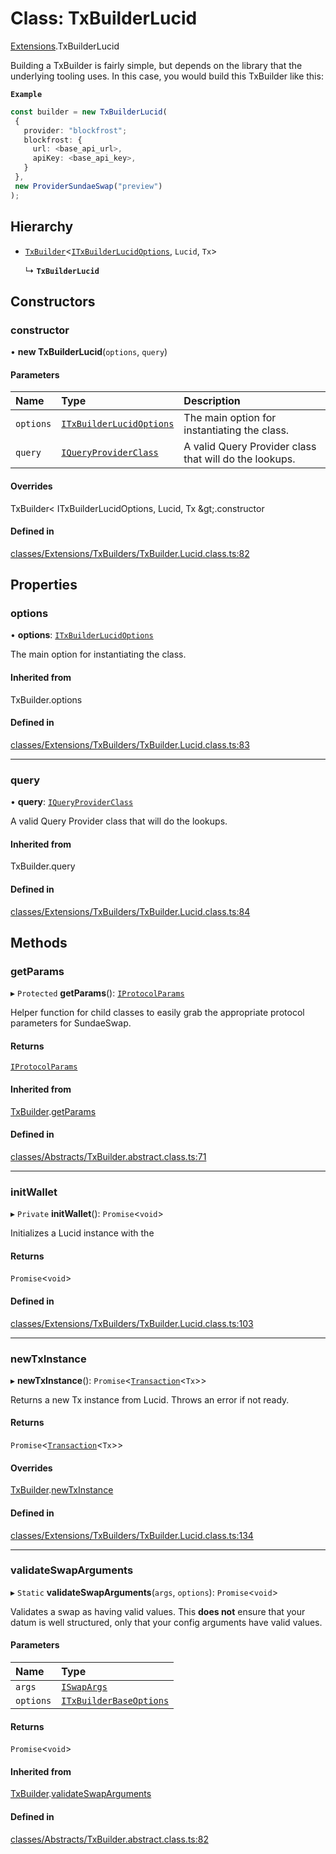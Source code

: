 # Class: TxBuilderLucid

[Extensions](../modules/Extensions.md).TxBuilderLucid

Building a TxBuilder is fairly simple, but depends on the library that the underlying tooling uses. In this case,
you would build this TxBuilder like this:

**`Example`**

```ts
const builder = new TxBuilderLucid(
 {
   provider: "blockfrost";
   blockfrost: {
     url: <base_api_url>,
     apiKey: <base_api_key>,
   }
 },
 new ProviderSundaeSwap("preview")
);
```

## Hierarchy

- [`TxBuilder`](Core.TxBuilder.md)<[`ITxBuilderLucidOptions`](../interfaces/Extensions.ITxBuilderLucidOptions.md), `Lucid`, `Tx`\>

  ↳ **`TxBuilderLucid`**

## Constructors

### constructor

• **new TxBuilderLucid**(`options`, `query`)

#### Parameters

| Name | Type | Description |
| :------ | :------ | :------ |
| `options` | [`ITxBuilderLucidOptions`](../interfaces/Extensions.ITxBuilderLucidOptions.md) | The main option for instantiating the class. |
| `query` | [`IQueryProviderClass`](../interfaces/Core.IQueryProviderClass.md) | A valid Query Provider class that will do the lookups. |

#### Overrides

TxBuilder&lt;
  ITxBuilderLucidOptions,
  Lucid,
  Tx
\&gt;.constructor

#### Defined in

[classes/Extensions/TxBuilders/TxBuilder.Lucid.class.ts:82](https://github.com/SundaeSwap-finance/sundae-sdk/blob/main/packages/core/src/classes/Extensions/TxBuilders/TxBuilder.Lucid.class.ts#L82)

## Properties

### options

• **options**: [`ITxBuilderLucidOptions`](../interfaces/Extensions.ITxBuilderLucidOptions.md)

The main option for instantiating the class.

#### Inherited from

TxBuilder.options

#### Defined in

[classes/Extensions/TxBuilders/TxBuilder.Lucid.class.ts:83](https://github.com/SundaeSwap-finance/sundae-sdk/blob/main/packages/core/src/classes/Extensions/TxBuilders/TxBuilder.Lucid.class.ts#L83)

___

### query

• **query**: [`IQueryProviderClass`](../interfaces/Core.IQueryProviderClass.md)

A valid Query Provider class that will do the lookups.

#### Inherited from

TxBuilder.query

#### Defined in

[classes/Extensions/TxBuilders/TxBuilder.Lucid.class.ts:84](https://github.com/SundaeSwap-finance/sundae-sdk/blob/main/packages/core/src/classes/Extensions/TxBuilders/TxBuilder.Lucid.class.ts#L84)

## Methods

### getParams

▸ `Protected` **getParams**(): [`IProtocolParams`](../interfaces/Core.IProtocolParams.md)

Helper function for child classes to easily grab the appropriate protocol parameters for SundaeSwap.

#### Returns

[`IProtocolParams`](../interfaces/Core.IProtocolParams.md)

#### Inherited from

[TxBuilder](Core.TxBuilder.md).[getParams](Core.TxBuilder.md#getparams)

#### Defined in

[classes/Abstracts/TxBuilder.abstract.class.ts:71](https://github.com/SundaeSwap-finance/sundae-sdk/blob/main/packages/core/src/classes/Abstracts/TxBuilder.abstract.class.ts#L71)

___

### initWallet

▸ `Private` **initWallet**(): `Promise`<`void`\>

Initializes a Lucid instance with the

#### Returns

`Promise`<`void`\>

#### Defined in

[classes/Extensions/TxBuilders/TxBuilder.Lucid.class.ts:103](https://github.com/SundaeSwap-finance/sundae-sdk/blob/main/packages/core/src/classes/Extensions/TxBuilders/TxBuilder.Lucid.class.ts#L103)

___

### newTxInstance

▸ **newTxInstance**(): `Promise`<[`Transaction`](Core.Transaction.md)<`Tx`\>\>

Returns a new Tx instance from Lucid. Throws an error if not ready.

#### Returns

`Promise`<[`Transaction`](Core.Transaction.md)<`Tx`\>\>

#### Overrides

[TxBuilder](Core.TxBuilder.md).[newTxInstance](Core.TxBuilder.md#newtxinstance)

#### Defined in

[classes/Extensions/TxBuilders/TxBuilder.Lucid.class.ts:134](https://github.com/SundaeSwap-finance/sundae-sdk/blob/main/packages/core/src/classes/Extensions/TxBuilders/TxBuilder.Lucid.class.ts#L134)

___

### validateSwapArguments

▸ `Static` **validateSwapArguments**(`args`, `options`): `Promise`<`void`\>

Validates a swap as having valid values. This **does not** ensure
that your datum is well structured, only that your config arguments have valid values.

#### Parameters

| Name | Type |
| :------ | :------ |
| `args` | [`ISwapArgs`](../interfaces/Core.ISwapArgs.md) |
| `options` | [`ITxBuilderBaseOptions`](../interfaces/Core.ITxBuilderBaseOptions.md) |

#### Returns

`Promise`<`void`\>

#### Inherited from

[TxBuilder](Core.TxBuilder.md).[validateSwapArguments](Core.TxBuilder.md#validateswaparguments)

#### Defined in

[classes/Abstracts/TxBuilder.abstract.class.ts:82](https://github.com/SundaeSwap-finance/sundae-sdk/blob/main/packages/core/src/classes/Abstracts/TxBuilder.abstract.class.ts#L82)

